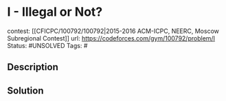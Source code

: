 # I - Illegal or Not?

contest: [[CFICPC/100792/100792|2015-2016 ACM-ICPC, NEERC, Moscow Subregional Contest]]
url: https://codeforces.com/gym/100792/problem/I
Status: #UNSOLVED
Tags: #

## Description

## Solution

